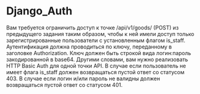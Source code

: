 # Django_Auth
Вам требуется ограничить доступ к точке /api/v1/goods/ (POST) из предыдущего задания таким образом, чтобы к ней имели доступ только зарегистрированные пользователи с установленным флагом is_staff. Аутентификация должна проводиться по ключу, переданному в заголовке Authorization. Ключ должен быть строкой вида логин:пароль закодированной в base64. Другими словами, вам нужно реализовать HTTP Basic Auth для одной точки API. В случае если пользователь не имеет флага is_staff должен возвращаться пустой ответ со статусом 403. В случае если логин и/или пароль не валидны должен возвращаться пустой ответ со статусом 401.
